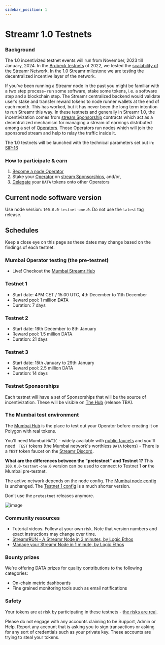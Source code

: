 ```yaml
---
sidebar_position: 1
---
```


# Streamr 1.0 Testnets
### Background
The 1.0 incentivized testnet events will run from November, 2023 till January, 2024. In the [Brubeck testnets](https://blog.streamr.network/streamr-testnet-review/) of 2022, we tested the [scalability of the Streamr Network](https://blog.streamr.network/a-technical-deep-dive-into-the-results-of-the-brubeck-testnet/). In the 1.0 Streamr milestone we are testing the decentralized incentive layer of the network.

If you’ve been running a Streamr node in the past you might be familiar with a two step process– run some software, stake some tokens, i.e. a software step and a blockchain step. The Streamr centralized backend would validate user’s stake and transfer reward tokens to node runner wallets at the end of each month. This has worked, but it has never been the long term intention to run Streamr this way. In these testnets and generally in Streamr 1.0, the incentivization comes from [stream Sponsorship](../streamr-network/incentives/stream-sponsorships.md) contracts which act as a decentralized mechanism for managing a stream of earnings distributed among a set of [Operators](../streamr-network/network-roles/operators.md). Those Operators run nodes which will join the sponsored stream and help to relay the traffic inside it.

The 1.0 testnets will be launched with the technical parameters set out in: [SIP-16](https://snapshot.org/#/streamr.eth/proposal/0xf95e691103efc4ce9ebd2ed22da3df6df446f982e6e34df1180a9a5366b3060f)

### How to participate & earn
1. [Become a node Operator](../guides/become-an-operator.md)
2. Stake your [Operator](../streamr-network/network-roles/operators.md) on [stream Sponsorships](../streamr-network/incentives/stream-sponsorships.md), and/or,
3. [Delegate](../streamr-network/network-roles/delegators.md) your `DATA` tokens onto other Operators

## Current node software version
Use node version: `100.0.0-testnet-one.0`. Do not use the `latest` tag release.

## Schedules
Keep a close eye on this page as these dates may change based on the findings of each testnet.

### Mumbai Operator testing (the pre-testnet)
- Live! Checkout the [Mumbai Streamr Hub](https://mumbai.streamr.network)

### Testnet 1
- Start date: 4PM CET / 15:00 UTC, 4th December to 11th December
- Reward pool: 1 million DATA
- Duration: 7 days

### Testnet 2
- Start date: 18th December to 8th January
- Reward pool: 1.5 million DATA
- Duration: 21 days

### Testnet 3
- Start date: 15th January to 29th January
- Reward pool: 2.5 million DATA
- Duration: 14 days

### Testnet Sponsorships
Each testnet will have a set of Sponsorships that will be the source of incentivization. These will be visible on [The Hub](https://streamr.network/hub/network) (release TBA).

### The Mumbai test environment
The [Mumbai Hub](https://mumbai.streamr.network) is the place to test out your Operator before creating it on Polygon with real tokens.

You'll need Mumbai `MATIC` - widely available with [public faucets](https://mumbaifaucet.com) and you'll need ` TEST` tokens (the Mumbai network's worthless `DATA` tokens) - There is a `TEST` token faucet on the [Streamr Discord](https://discord.gg/gZAm8P7hK8).

**What are the differences between the "pretestnet" and Testnet 1?**
This `100.0.0-testnet-one.0` version can be used to connect to Testnet 1 **or** the Mumbai pre-testnet. 

The active network depends on the node config. The [Mumbai node config](../guides/become-an-operator#the-mumbai-test-environment) is unchanged. The [Testnet 1 config](../guides/become-an-operator#testnet-configuration-node-config) is a much shorter version.

Don’t use the `pretestnet` releases anymore.

![image](@site/static/img/mumbai-to-testnet.jpg)

### Community resources
- Tutorial videos. Follow at your own risk. Note that version numbers and exact instructions may change over time.
- [StreamrRUN - A Streamr Node in 3 minutes, by Logic Ethos](https://www.youtube.com/watch?v=tGTdaNTtjLY)
- [Manage your Streamr Node in 1 minute, by Logic Ethos](https://www.youtube.com/watch?v=V6yS0bCt13g)

### Bounty prizes
We're offering DATA prizes for quality contributions to the following categories:
- On-chain metric dashboards
- Fine grained monitoring tools such as email notifications

### Safety
Your tokens are at risk by participating in these testnets - [the risks are real](../streamr-network/network-roles/operators#operator-risks).

Please do not engage with any accounts claiming to be Support, Admin or Help. Report any account that is asking you to sign transactions or asking for any sort of credentials such as your private key. These accounts are trying to steal your tokens.
